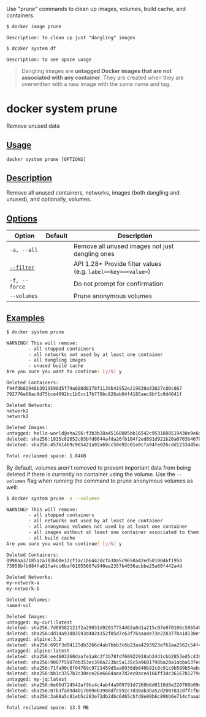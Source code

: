 
Use "prune" commands to clean up images, volumes, build cache, and containers.

```sh
$ docker image prune
```
	Description: to clean up just "dangling" images

```sh
$ dcoker system df
```
	Description: to see space uasge


> Dangling images are **untagged Docker images that are not associated with any container**. They are created when they are overwritten with a new image with the same name and tag.


# docker system prune

Remove unused data

## [Usage](https://docs.docker.com/reference/cli/docker/system/prune/#usage)

```console
docker system prune [OPTIONS]
```

## [Description](https://docs.docker.com/reference/cli/docker/system/prune/#description)

Remove all unused containers, networks, images (both dangling and unused), and optionally, volumes.

## [Options](https://docs.docker.com/reference/cli/docker/system/prune/#options)

|Option|Default|Description|
|---|---|---|
|`-a, --all`||Remove all unused images not just dangling ones|
|[`--filter`](https://docs.docker.com/reference/cli/docker/system/prune/#filter)||API 1.28+ Provide filter values (e.g. `label=<key>=<value>`)|
|`-f, --force`||Do not prompt for confirmation|
|`--volumes`||Prune anonymous volumes|

## [Examples](https://docs.docker.com/reference/cli/docker/system/prune/#examples)

```sh
$ docker system prune

WARNING! This will remove:
        - all stopped containers
        - all networks not used by at least one container
        - all dangling images
        - unused build cache
Are you sure you want to continue? [y/N] y

Deleted Containers:
f44f9b81948b3919590d5f79a680d8378f1139b41952e219830a33027c80c867
792776e68ac9d75bce4092bc1b5cc17b779bc926ab04f4185aec9bf1c0d4641f

Deleted Networks:
network1
network2

Deleted Images:
untagged: hello-world@sha256:f3b3b28a45160805bb16542c9531888519430e9e6d6ffc09d72261b0d26ff74f
deleted: sha256:1815c82652c03bfd8644afda26fb184f2ed891d921b20a0703b46768f9755c57
deleted: sha256:45761469c965421a92a69cc50e92c01e0cfa94fe026cdd1233445ea00e96289a

Total reclaimed space: 1.84kB
```

By default, volumes aren't removed to prevent important data from being deleted if there is currently no container using the volume. Use the `--volumes` flag when running the command to prune anonymous volumes as well:

```sh
$ docker system prune -a --volumes

WARNING! This will remove:
        - all stopped containers
        - all networks not used by at least one container
        - all anonymous volumes not used by at least one container
        - all images without at least one container associated to them
        - all build cache
Are you sure you want to continue? [y/N] y

Deleted Containers:
0998aa37185a1a7036b0e12cf1ac1b6442dcfa30a5c9650a42ed5010046f195b
73958bfb884fa81fa4cc6baf61055667e940ea2357b4036acbbe25a60f442a4d

Deleted Networks:
my-network-a
my-network-b

Deleted Volumes:
named-vol

Deleted Images:
untagged: my-curl:latest
deleted: sha256:7d88582121f2a29031d92017754d62a0d1a215c97e8f0106c586546e7404447d
deleted: sha256:dd14a93d83593d4024152f85d7c63f76aaa4e73e228377ba1d130ef5149f4d8b
untagged: alpine:3.3
deleted: sha256:695f3d04125db3266d4ab7bbb3c6b23aa4293923e762aa2562c54f49a28f009f
untagged: alpine:latest
deleted: sha256:ee4603260daafe1a8c2f3b78fd760922918ab2441cbb2853ed5c439e59c52f96
deleted: sha256:9007f5987db353ec398a223bc5a135c5a9601798ba20a1abba537ea2f8ac765f
deleted: sha256:71fa90c8f04769c9721459d5aa0936db640b92c8c91c9b589b54abd412d120ab
deleted: sha256:bb1c3357b3c30ece26e6604aea7d2ec0ace4166ff34c3616701279c22444c0f3
untagged: my-jq:latest
deleted: sha256:6e66d724542af9bc4c4abf4a909791d7260b6d0110d8e220708b09e4ee1322e1
deleted: sha256:07b3fa89d4b17009eb3988dfc592c7d30ab3ba52d2007832dffcf6d40e3eda7f
deleted: sha256:3a88a5c81eb5c283e72db2dbc6d65cbfd8e80b6c89bb6e714cfaaa0eed99c548

Total reclaimed space: 13.5 MB
```